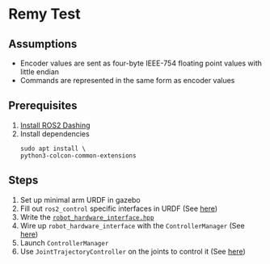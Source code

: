 # Remy Test

## Assumptions
- Encoder values are sent as four-byte IEEE-754 floating point values with little endian
- Commands are represented in the same form as encoder values
## Prerequisites
1. [Install ROS2 Dashing](https://index.ros.org/doc/ros2/Installation/Dashing/Linux-Install-Debians/)
1. Install dependencies
   ```
   sudo apt install \
   python3-colcon-common-extensions
   ```

## Steps
1. Set up minimal arm URDF in gazebo
1. Fill out `ros2_control` specific interfaces in URDF (See [here](https://github.com/ros-controls/roadmap/blob/master/design_drafts/components_architecture_and_urdf_examples.md))
1. Write the [`robot_hardware_interface.hpp`](https://github.com/ros-controls/ros2_control/blob/dashing/hardware_interface/include/hardware_interface/robot_hardware_interface.hpp)
1. Wire up `robot_hardware_interface` with the `ControllerManager` (See [here](https://github.com/ros-controls/ros2_control#writing-a-demo-for-your-own-robot))
1. Launch `ControllerManager`
1. Use `JointTrajectoryController` on the joints to control it (See [here](https://github.com/ros-controls/ros2_control_demos))
